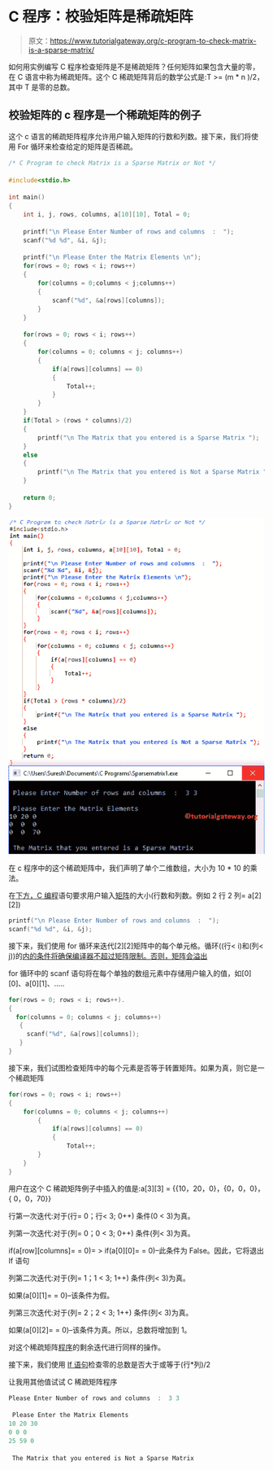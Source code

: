 # C 程序：校验矩阵是稀疏矩阵

> 原文：<https://www.tutorialgateway.org/c-program-to-check-matrix-is-a-sparse-matrix/>

如何用实例编写 C 程序检查矩阵是不是稀疏矩阵？任何矩阵如果包含大量的零，在 C 语言中称为稀疏矩阵。这个 C 稀疏矩阵背后的数学公式是:T >= (m * n )/2，其中 T 是零的总数。

## 校验矩阵的 c 程序是一个稀疏矩阵的例子

这个 c 语言的稀疏矩阵程序允许用户输入矩阵的行数和列数。接下来，我们将使用 For 循环来检查给定的矩阵是否稀疏。

```c
/* C Program to check Matrix is a Sparse Matrix or Not */

#include<stdio.h>

int main()
{
 	int i, j, rows, columns, a[10][10], Total = 0;

 	printf("\n Please Enter Number of rows and columns  :  ");
 	scanf("%d %d", &i, &j);

 	printf("\n Please Enter the Matrix Elements \n");
 	for(rows = 0; rows < i; rows++)
  	{
   		for(columns = 0;columns < j;columns++)
    	{
      		scanf("%d", &a[rows][columns]);
    	}
  	}

 	for(rows = 0; rows < i; rows++)
  	{
   		for(columns = 0; columns < j; columns++)
    	{
    		if(a[rows][columns] == 0)
    		{
    			Total++;    		
			}
   	 	}
  	}
  	if(Total > (rows * columns)/2)
  	{
  		printf("\n The Matrix that you entered is a Sparse Matrix ");
	}
	else
	{
		printf("\n The Matrix that you entered is Not a Sparse Matrix ");
	}

 	return 0;
}
```

![C Program to check Matrix is a Sparse Matrix or Not 1](img/85341b0e9f19ff7c03faed15098f266c.png)

在 c 程序中的这个稀疏矩阵中，我们声明了单个二维数组，大小为 10 * 10 的乘法。

在[下方，C 编程](https://www.tutorialgateway.org/c-programming/)语句要求用户输入[矩阵](https://www.tutorialgateway.org/two-dimensional-array-in-c/)的大小(行数和列数。例如 2 行 2 列= a[2][2])

```c
printf("\n Please Enter Number of rows and columns  :  ");
scanf("%d %d", &i, &j);
```

接下来，我们使用 for 循环来迭代[2][2]矩阵中的每个单元格。循环((行< i)和(列< j))的[内的条件将确保编译器不超过矩阵限制。否则，矩阵会溢出](https://www.tutorialgateway.org/for-loop-in-c-programming/)

for 循环中的 scanf 语句将在每个单独的数组元素中存储用户输入的值，如[0][0]、a[0][1]、…..

```c
for(rows = 0; rows < i; rows++).
{
  for(columns = 0; columns < j; columns++)
   {
     scanf("%d", &a[rows][columns]);
   }
}
```

接下来，我们试图检查矩阵中的每个元素是否等于转置矩阵。如果为真，则它是一个稀疏矩阵

```c
for(rows = 0; rows < i; rows++)
{
	for(columns = 0; columns < j; columns++)
    	{
    		if(a[rows][columns] == 0)
    		{
    			Total++;    		
		}
 	}
}
```

用户在这个 C 稀疏矩阵例子中插入的值是:a[3][3] = {{10，20，0}，{0，0，0}，{ 0，0，70}}

行第一次迭代:对于(行= 0；行< 3; 0++)
条件(0 < 3)为真。

列第一次迭代:对于(列= 0；0 < 3; 0++)
条件(列< 3)为真。

if(a[row][columns]= = 0)= > if(a[0][0]= = 0)–此条件为 False。因此，它将退出 If 语句

列第二次迭代:对于(列= 1；1 < 3; 1++)
条件(列< 3)为真。

如果(a[0][1]= = 0)–该条件为假。

列第三次迭代:对于(列= 2；2 < 3; 1++)
条件(列< 3)为真。

如果(a[0][2]= = 0)–该条件为真。所以，总数将增加到 1。

对这个稀疏矩阵[程序](https://www.tutorialgateway.org/c-programming-examples/)的剩余迭代进行同样的操作。

接下来，我们使用 [If 语句](https://www.tutorialgateway.org/if-statement-in-c/)检查零的总数是否大于或等于(行*列)/2

让我用其他值试试 C 稀疏矩阵程序

```c
Please Enter Number of rows and columns  :  3 3

 Please Enter the Matrix Elements 
10 20 30
0 0 0
25 59 0

 The Matrix that you entered is Not a Sparse Matrix
```
